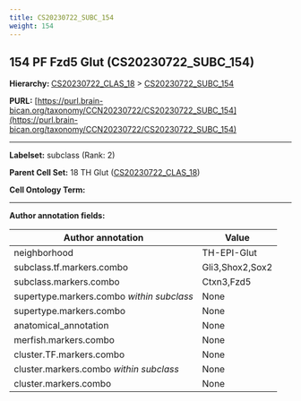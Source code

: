 ```yaml
---
title: CS20230722_SUBC_154
weight: 154
---
```

## 154 PF Fzd5 Glut (CS20230722_SUBC_154)
<b>Hierarchy: </b>
[CS20230722_CLAS_18](../CS20230722_CLAS_18) >
[CS20230722_SUBC_154](../CS20230722_SUBC_154)

**PURL:** [https://purl.brain-bican.org/taxonomy/CCN20230722/CS20230722_SUBC_154](https://purl.brain-bican.org/taxonomy/CCN20230722/CS20230722_SUBC_154)

---


**Labelset:** subclass (Rank: 2)

**Parent Cell Set:** 18 TH Glut ([CS20230722_CLAS_18](../CS20230722_CLAS_18))



**Cell Ontology Term:** 

[MARKER GENES.]: #


---

[TRANSFERRED ANNOTATIONS.]: #


[AUTHOR ANNOTATION FIELDS.]: #


**Author annotation fields:**

| Author annotation | Value |
|-------------------|-------|
|neighborhood|TH-EPI-Glut|
|subclass.tf.markers.combo|Gli3,Shox2,Sox2|
|subclass.markers.combo|Ctxn3,Fzd5|
|supertype.markers.combo _within subclass_|None|
|supertype.markers.combo|None|
|anatomical_annotation|None|
|merfish.markers.combo|None|
|cluster.TF.markers.combo|None|
|cluster.markers.combo _within subclass_|None|
|cluster.markers.combo|None|
